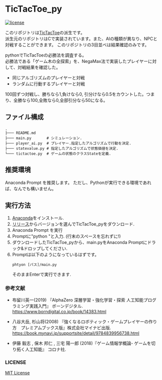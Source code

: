 # TicTacToe_py
[![license](https://img.shields.io/github/license/kentokura/TicTacToe_py)](./LICENSE)

このリポジトリは[TicTacToe](https://github.com/kentokura/TicTacToe)の派生です。  
派生元のリポジトリはCで実装されています。また、AIの種類が異なり、NPCと対戦することができます。
このリポジトリの3目並べは結果確認のみです。

pythonでTicTacToeの必勝法を調査する。  
必勝法である「ゲーム木の全探索」を、NegaMax法で実装したプレイヤーに対して、対戦結果を確認した。
* 同じアルゴリズムのプレイヤーと対戦
* ランダムに行動するプレイヤーと対戦

100回ずつ対戦し、勝ちなら1,負けなら0, 引分けなら0.5をカウントした。つまり、全勝なら100,全敗なら0,全部引分なら50になる。


## ファイル構成
~~~
.
├─── README.md
├─── main.py       # シミュレーション.  
├─── player_ai.py  # プレイヤー.指定したアルゴリズムで行動を決定.  
├─── statevalue.py # 指定したアルゴリズムで状態価値を決定.  
└─── tictactoe.py  # ゲームの状態のクラスStateを定義.  
~~~

## 推奨環境
Anaconda Prompt を推奨します。
ただし、Pythonが実行できる環境であれば、なんでも構いません。

## 実行方法
1. [Anaconda](https://www.anaconda.com/)をインストール.
1. [リリース](https://github.com/kentokura/TicTacToe_py/releases)からバージョンを選んでTicTacToe_pyをダウンロード.
1. Anaconda Prompt を実行
1. Promptに"python "と入力. (行末のスペースを忘れずに!)
1. ダウンロードしたTicTacToe_pyから、main.pyをAnaconda Promptにドラック&ドロップしてください.
1. Promptは以下のようになっているはずです。
   ~~~
   phtyon [パス]/main.py
   ~~~
   そのままEnterで実行できます.

### 参考文献

* 布留川英一(2019) 『AlphaZero 深層学習・強化学習・探索 人工知能プログラミング実践入門』 ボーンデジタル.  
  https://www.borndigital.co.jp/book/14383.html  

* 八谷大岳, 杉山将(2008) 『強くなるロボティック・ゲームプレイヤーの作り方　プレミアムブックス版』株式会社マイナビ出版.  
  https://book.mynavi.jp/supportsite/detail/9784839956738.html  
  
* 伊藤 毅志 , 保木 邦仁 , 三宅 陽一郎 (2018)『ゲーム情報学概論- ゲームを切り拓く人工知能』 コロナ社.  

### LICENSE

[MIT License](./LICENSE)

